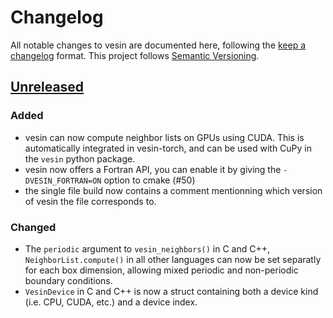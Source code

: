 # Changelog

All notable changes to vesin are documented here, following the [keep a
changelog](https://keepachangelog.com/en/1.1.0/) format. This project follows
[Semantic Versioning](https://semver.org/spec/v2.0.0.html).

## [Unreleased](https://github.com/luthaf/vesin/)

<!-- Possible sections for each package:

### Added

### Fixed

### Changed

### Removed
-->

### Added

- vesin can now compute neighbor lists on GPUs using CUDA. This is automatically
  integrated in vesin-torch, and can be used with CuPy in the `vesin` python
  package.
- vesin now offers a Fortran API, you can enable it by giving the `-DVESIN_FORTRAN=ON` option to cmake (#50)
- the single file build now contains a comment mentionning which version of
  vesin the file corresponds to.

### Changed

- The `periodic` argument to `vesin_neighbors()` in C and C++,
  `NeighborList.compute()` in all other languages can now be set separatly for
  each box dimension, allowing mixed periodic and non-periodic boundary
  conditions.
- `VesinDevice` in C and C++ is now a struct containing both a device kind (i.e.
  CPU, CUDA, etc.) and a device index.
